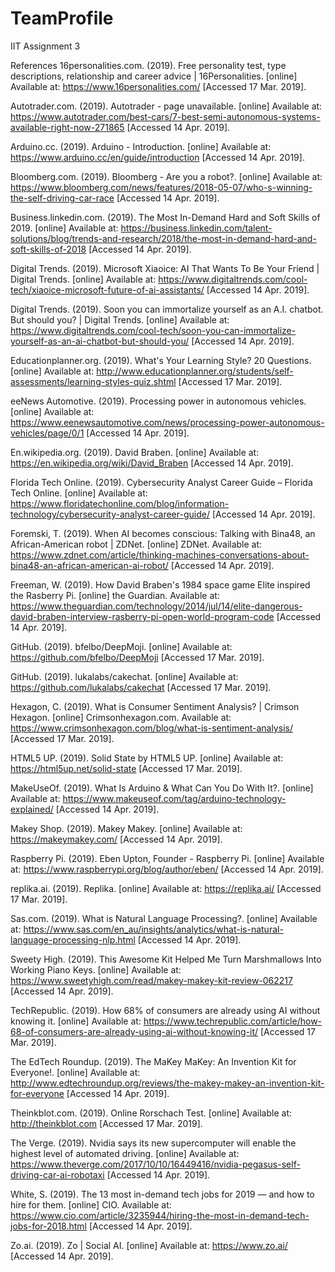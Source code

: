 # TeamProfile
IIT Assignment 3

References
16personalities.com. (2019). Free personality test, type descriptions, relationship and career advice | 16Personalities. [online] Available at: https://www.16personalities.com/ [Accessed 17 Mar. 2019].

Autotrader.com. (2019). Autotrader - page unavailable. [online] Available at: https://www.autotrader.com/best-cars/7-best-semi-autonomous-systems-available-right-now-271865 [Accessed 14 Apr. 2019].

Arduino.cc. (2019). Arduino - Introduction. [online] Available at: https://www.arduino.cc/en/guide/introduction [Accessed 14 Apr. 2019].

Bloomberg.com. (2019). Bloomberg - Are you a robot?. [online] Available at: https://www.bloomberg.com/news/features/2018-05-07/who-s-winning-the-self-driving-car-race [Accessed 14 Apr. 2019].

Business.linkedin.com. (2019). The Most In-Demand Hard and Soft Skills of 2019. [online] Available at: https://business.linkedin.com/talent-solutions/blog/trends-and-research/2018/the-most-in-demand-hard-and-soft-skills-of-2018 [Accessed 14 Apr. 2019].

Digital Trends. (2019). Microsoft Xiaoice: AI That Wants To Be Your Friend | Digital Trends. [online] Available at: https://www.digitaltrends.com/cool-tech/xiaoice-microsoft-future-of-ai-assistants/ [Accessed 14 Apr. 2019].

Digital Trends. (2019). Soon you can immortalize yourself as an A.I. chatbot. But should you? | Digital Trends. [online] Available at: https://www.digitaltrends.com/cool-tech/soon-you-can-immortalize-yourself-as-an-ai-chatbot-but-should-you/ [Accessed 14 Apr. 2019].

Educationplanner.org. (2019). What's Your Learning Style? 20 Questions. [online] Available at: http://www.educationplanner.org/students/self-assessments/learning-styles-quiz.shtml [Accessed 17 Mar. 2019].

eeNews Automotive. (2019). Processing power in autonomous vehicles. [online] Available at: https://www.eenewsautomotive.com/news/processing-power-autonomous-vehicles/page/0/1 [Accessed 14 Apr. 2019].

En.wikipedia.org. (2019). David Braben. [online] Available at: https://en.wikipedia.org/wiki/David_Braben [Accessed 14 Apr. 2019].

Florida Tech Online. (2019). Cybersecurity Analyst Career Guide – Florida Tech Online. [online] Available at: https://www.floridatechonline.com/blog/information-technology/cybersecurity-analyst-career-guide/ [Accessed 14 Apr. 2019].

Foremski, T. (2019). When AI becomes conscious: Talking with Bina48, an African-American robot | ZDNet. [online] ZDNet. Available at: https://www.zdnet.com/article/thinking-machines-conversations-about-bina48-an-african-american-ai-robot/ [Accessed 14 Apr. 2019].

Freeman, W. (2019). How David Braben's 1984 space game Elite inspired the Rasberry Pi. [online] the Guardian. Available at: https://www.theguardian.com/technology/2014/jul/14/elite-dangerous-david-braben-interview-rasberry-pi-open-world-program-code [Accessed 14 Apr. 2019].

GitHub. (2019). bfelbo/DeepMoji. [online] Available at: https://github.com/bfelbo/DeepMoji [Accessed 17 Mar. 2019].

GitHub. (2019). lukalabs/cakechat. [online] Available at: https://github.com/lukalabs/cakechat [Accessed 17 Mar. 2019].

Hexagon, C. (2019). What is Consumer Sentiment Analysis? | Crimson Hexagon. [online] Crimsonhexagon.com. Available at: https://www.crimsonhexagon.com/blog/what-is-sentiment-analysis/ [Accessed 17 Mar. 2019].

HTML5 UP. (2019). Solid State by HTML5 UP. [online] Available at: https://html5up.net/solid-state [Accessed 17 Mar. 2019].

MakeUseOf. (2019). What Is Arduino & What Can You Do With It?. [online] Available at: https://www.makeuseof.com/tag/arduino-technology-explained/ [Accessed 14 Apr. 2019].

Makey Shop. (2019). Makey Makey. [online] Available at: https://makeymakey.com/ [Accessed 14 Apr. 2019].

Raspberry Pi. (2019). Eben Upton, Founder - Raspberry Pi. [online] Available at: https://www.raspberrypi.org/blog/author/eben/ [Accessed 14 Apr. 2019].

replika.ai. (2019). Replika. [online] Available at: https://replika.ai/ [Accessed 17 Mar. 2019].

Sas.com. (2019). What is Natural Language Processing?. [online] Available at: https://www.sas.com/en_au/insights/analytics/what-is-natural-language-processing-nlp.html [Accessed 14 Apr. 2019].

Sweety High. (2019). This Awesome Kit Helped Me Turn Marshmallows Into Working Piano Keys. [online] Available at: https://www.sweetyhigh.com/read/makey-makey-kit-review-062217 [Accessed 14 Apr. 2019].

TechRepublic. (2019). How 68% of consumers are already using AI without knowing it. [online] Available at: https://www.techrepublic.com/article/how-68-of-consumers-are-already-using-ai-without-knowing-it/ [Accessed 17 Mar. 2019].

The EdTech Roundup. (2019). The MaKey MaKey: An Invention Kit for Everyone!. [online] Available at: http://www.edtechroundup.org/reviews/the-makey-makey-an-invention-kit-for-everyone [Accessed 14 Apr. 2019].

Theinkblot.com. (2019). Online Rorschach Test. [online] Available at: http://theinkblot.com [Accessed 17 Mar. 2019].

The Verge. (2019). Nvidia says its new supercomputer will enable the highest level of automated driving. [online] Available at: https://www.theverge.com/2017/10/10/16449416/nvidia-pegasus-self-driving-car-ai-robotaxi [Accessed 14 Apr. 2019].

White, S. (2019). The 13 most in-demand tech jobs for 2019 — and how to hire for them. [online] CIO. Available at: https://www.cio.com/article/3235944/hiring-the-most-in-demand-tech-jobs-for-2018.html [Accessed 14 Apr. 2019].

Zo.ai. (2019). Zo | Social AI. [online] Available at: https://www.zo.ai/ [Accessed 14 Apr. 2019].





